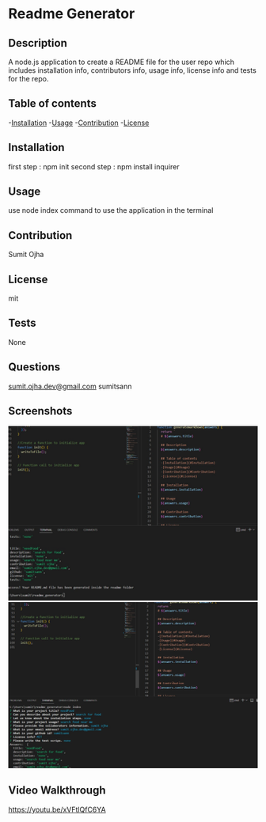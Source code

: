 # Readme Generator

## Description

A node.js application to create a README file for the user repo which includes installation info, contributors info, usage info, license info and tests for the repo.

## Table of contents

-[Installation](#Installation) -[Usage](#Usage) -[Contribution](#Contribution) -[License](#License)

## Installation

first step : npm init second step : npm install inquirer

## Usage

use node index command to use the application in the terminal

## Contribution

Sumit Ojha

## License

mit

## Tests

None

## Questions

sumit.ojha.dev@gmail.com
sumitsann

## Screenshots

![](./assets/images/Screenshot1.jpg)
![](./assets/images/Screenshot2.jpg)

## Video Walkthrough

https://youtu.be/xVFtlQfC6YA
